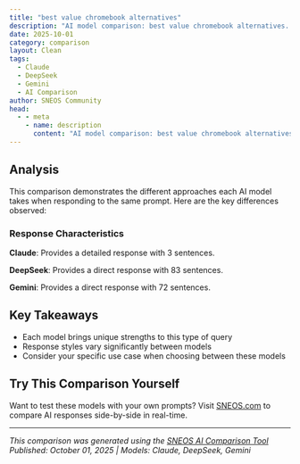 ```yaml
---
title: "best value chromebook alternatives"
description: "AI model comparison: best value chromebook alternatives..."
date: 2025-10-01
category: comparison
layout: Clean
tags:
  - Claude
  - DeepSeek
  - Gemini
  - AI Comparison
author: SNEOS Community
head:
  - - meta
    - name: description
      content: "AI model comparison: best value chromebook alternatives..."
---
```


<ChatComparison
  title="best value chromebook alternatives"
  prompt="best value chromebook alternatives"
  :responses='{
    "Claude": "Here are some excellent Chromebook alternatives that offer great value:\n\n## Windows Laptops\n\n**Acer Aspire 5**\n- ~$400-500\n- AMD Ryzen or Intel processors\n- 8GB RAM, 256GB SSD options\n- Full Windows functionality\n\n**Lenovo IdeaPad 3**\n- ~$350-450\n- Good build quality\n- Decent performance for basic tasks\n- Multiple configuration options\n\n**ASUS VivoBook 15**\n- ~$400-600\n- Solid performance\n- Good keyboard and display\n- Lightweight design\n\n## Refurbished Business Laptops\n\n**ThinkPad E Series or T Series (refurb)**\n- ~$200-400\n- Excellent keyboards\n- Durable build quality\n- Great Linux compatibility\n\n**Dell Latitude series (refurb)**\n- ~$250-450\n- Professional grade\n- Good performance and reliability\n\n## Linux Options\n\n**System76 laptops** (if buying new Linux machines)\n**Purism laptops** (privacy-focused)\n\n## What to consider:\n- **Storage**: Look for SSD over HDD\n- **RAM**: 8GB minimum for smooth multitasking\n- **Processor**: AMD Ryzen 3/5 or Intel i3/i5 for good value\n- **Use case**: Basic tasks vs. programming/creative work\n\nWhat\u0027s your primary use case and budget range? I can give more specific recommendations.",
    "DeepSeek": "Of course! \u0022Best value\u0022 means getting the most for your money, which often leads you away from the Chromebook brand itself and towards excellent alternatives that run different operating systems. These alternatives often provide more power, flexibility, and a better build quality for the same price.\n\nThe core question is: **Do you need the simplicity and cloud-first nature of ChromeOS, or are you open to a more full-featured desktop OS?**\n\nHere are the best value Chromebook alternatives, broken down by category.\n\n---\n\n### 1. The Direct Competitors: Windows Laptops on a Budget\n\nThis is the most common and often the best-value alternative. For the price of a mid-range Chromebook, you can get a Windows laptop that can do everything a Chromebook can *plus* run full desktop applications like Microsoft Office, Adobe apps, and any Windows game or program.\n\n**Best For:** Students, general users, and anyone who needs to run specific Windows software.\n\n**Top Recommendations:**\n\n*   **Acer Aspire 3 or 5:** The modern successor to the classic budget laptop. You can often find models with a modern AMD Ryzen 3/5 or Intel Core i3 processor, 8GB RAM, and a 256GB SSD for under $400. This spec runs circles around any Chromebook at that price.\n    *   **Value Proposition:** Full HD screen, proper storage, and a desktop-class operating system.\n\n*   **Lenovo IdeaPad 3 or 1 (14\u0022):** Known for their reliable keyboards and decent build quality. Look for configurations with an AMD Ryzen CPU and 8GB of RAM.\n    *   **Value Proposition:** Trusted brand, good ergonomics, and often available at deep discounts.\n\n*   **HP Laptop 14 or 15:** Similar to the others, HP offers frequent sales. Their designs are often clean and professional.\n    *   **Value Proposition:** Widely available and frequently on sale, making for great impulse buys.\n\n**Pros:**\n*   Runs full desktop software (MS Office, desktop Photoshop, etc.).\n*   More local storage.\n*   Better connectivity and port options.\n*   Can often be upgraded (RAM/SSD).\n\n**Cons:**\n*   Windows can feel slower on low-end hardware compared to ChromeOS.\n*   Requires more maintenance (updates, antivirus).\n*   Shorter battery life on average than Chromebooks.\n\n---\n\n### 2. The Refurbished \u0026 Renewed Elite\n\nThis is arguably the **highest value-for-money category.** You\u0027re buying a 2-3 year old business-class laptop that was originally $1,000\u002B for under $400.\n\n**Best For:** Anyone who values build quality, a great keyboard, and performance over having a brand-new, low-end device.\n\n**Top Recommendations:**\n\n*   **Dell Latitude 74xx or 54xx Series:** Business laptops built like tanks. You can easily find a refurbished i5, 8GB RAM, 256GB SSD model for $250-$400.\n*   **Lenovo ThinkPad T4xx or L4xx Series:** The legendary keyboard and iconic durability. A refurbished T480 is a classic choice with fantastic upgradeability.\n*   **HP EliteBook 84x or 64x Series:** HP\u0027s premium business line, with excellent build quality and security features.\n\n**Pros:**\n*   Premium materials (aluminum, magnesium) instead of plastic.\n*   Fantastic keyboards and trackpads.\n*   Superior reliability and durability.\n*   Incredible performance for the price.\n\n**Cons:**\n*   Not \u0022new,\u0022 so battery health may be less than 100%.\n*   May have minor cosmetic scratches.\n*   **Crucial:** Always buy from a reputable renewer (like Amazon Renewed, Dell Refurbished, or a highly-rated seller on eBay) that offers a warranty.\n\n---\n\n### 3. The Lightweight \u0026 Long-Lasting: Apple iPad (with Keyboard)\n\nFor users whose computer use is primarily web browsing, media consumption, and light document editing, an iPad can be a fantastic alternative.\n\n**Best For:** Students, casual users, and creative hobbyists who already live in the Apple ecosystem.\n\n**Top Recommendations:**\n\n*   **Standard iPad (10th Gen):** The most straightforward value choice. Pair it with a Logitech Combo Touch keyboard case for a laptop-like experience.\n*   **iPad Air (M1):** When on sale, this offers a massive performance boost and a better screen, making it a more long-term device.\n\n**Pros:**\n*   Unmatched app ecosystem for creativity and entertainment.\n*   Best-in-class touchscreen and stylus support.\n*   Long battery life.\n*   Extremely portable.\n\n**Cons:**\n*   The \u0022laptop\u0022 experience is more expensive (you must buy the keyboard separately).\n*   iPadOS is more limited than a true desktop OS for file management and multitasking.\n*   Not ideal for heavy typing or complex spreadsheets.\n\n---\n\n### 4. The Tinkerer\u0027s Choice: A Linux Laptop\n\nIf you like the simplicity and speed of ChromeOS (which is built on Linux) but want more power and control, a budget laptop running a user-friendly Linux distribution like **Ubuntu** or **Linux Mint** is a great option.\n\n**Best For:** Developers, tech enthusiasts, and privacy-conscious users.\n\n**Top Recommendations:**\n\n*   **Any of the budget Windows laptops listed above.** They are perfect for installing Linux.\n*   **Framework Laptop (Refurbished):** A more expensive but ultra-repairable and upgradeable option that loves Linux.\n*   **Dell XPS 13 (Developer Edition):** Sold with Ubuntu pre-installed, but you can find older models refurbished.\n\n**Pros:**\n*   Free, open-source operating system.\n*   Extremely fast and lightweight on modern hardware.\n*   Highly secure and private.\n*   Vast customization.\n\n**Cons:**\n*   Steeper learning curve.\n*   Potential compatibility issues with some hardware (Wi-Fi/Bluetooth) and proprietary software (like Adobe Suite, MS Office).\n\n---\n\n### Quick Decision Guide\n\n| If your priority is... | Your best alternative is... | Why? |\n| :--- | :--- | :--- |\n| **Running Windows Software** | A **Budget Windows Laptop** (Acer Aspire 3, Lenovo IdeaPad) | Gets you full desktop applications for the same price. |\n| **Build Quality \u0026 Durability** | A **Refurbished Business Laptop** (Dell Latitude, Lenovo ThinkPad) | Unbeatable value: you get a $1000\u002B build for a $300 price. |\n| **Portability \u0026 Media** | An **iPad with a Keyboard** | Superior screen and apps for media consumption and light work. |\n| **Simplicity \u0026 Privacy** | A **Linux Laptop** | A clean, fast, and secure OS without Google\u0027s ecosystem. |\n| **The Absolute Lowest Price** | A **Used/Refurbished Chromebook** | If you\u0027re set on ChromeOS, the best value is buying last year\u0027s model used. |\n\n**Final Verdict:**\n\nFor most people looking for the best overall value, a **refurbished business laptop from a trusted seller is the undisputed champion.** It offers a level of quality, performance, and durability that you simply cannot find in a new Chromebook or budget Windows laptop at the same price point.",
    "Gemini": "Okay, let\u0027s explore some Chromebook alternatives that offer a good value proposition. To give you the most relevant suggestions, it\u0027s helpful to know:\n\n*   **What you primarily use a Chromebook for:** (e.g., browsing, writing, light productivity, media consumption, gaming)\n*   **Your budget:** (e.g., under $300, $300-$500, $500\u002B)\n*   **What features are important to you:** (e.g., long battery life, good screen, powerful processor, large storage, portability, touchscreen, 2-in-1 functionality)\n\nHowever, even without knowing your exact needs, here are some general categories of Chromebook alternatives and some specific examples that often represent good value:\n\n**1. Windows Laptops (Entry-Level/Budget-Friendly):**\n\n*   **Pros:** Wider software compatibility than ChromeOS (can run traditional Windows applications), more versatile overall.\n*   **Cons:** Can be slower and have shorter battery life than similarly priced Chromebooks, potentially more susceptible to viruses.\n*   **Examples:**\n    *   **Lenovo IdeaPad 1:** A very budget-friendly option for basic tasks. Typically has a Celeron or Pentium processor, which is sufficient for light use.\n    *   **HP Stream:**  Another ultra-budget choice, often with a similar configuration to the IdeaPad 1.\n    *   **Acer Aspire 1:** Similar to the Lenovo and HP offerings, focusing on affordability and basic functionality.\n    *    **Gateway Ultra Slim Notebook:** Can be found at Walmart for a very low price.\n\n**Important Note for Windows Laptops in this Category:**  These laptops are often *very* basic. Don\u0027t expect blazing performance or a premium experience. They are suitable for very light tasks like browsing, email, and basic document editing.  Upgrading the RAM (if possible) to 8GB can significantly improve performance.\n\n**2. Used/Refurbished Laptops:**\n\n*   **Pros:**  Can get a much more powerful and feature-rich laptop for the same price as a new, entry-level device. Excellent value if you\u0027re willing to buy used.\n*   **Cons:**  Condition may vary, battery life might be reduced, and warranty coverage might be limited. Requires careful research and buying from a reputable seller.\n*   **Examples:**\n    *   **Business-class laptops (Lenovo ThinkPads, Dell Latitudes, HP EliteBooks):**  These are often available used at very reasonable prices.  They are typically very durable and well-built. Look for models with Intel Core i5 or i7 processors (4th generation or newer).\n    *   **Older MacBooks (Air or Pro):**  Apple products hold their value well, but older models can still be found at affordable prices.  Make sure the operating system is still supported.\n*   **Where to Buy:** Amazon Renewed, eBay (carefully check seller reviews), refurbished laptop retailers, local computer stores.\n\n**3. Tablets with Keyboards:**\n\n*   **Pros:**  Versatile devices that can be used for both productivity and entertainment.  Often very portable.\n*   **Cons:**  The keyboard experience may not be as comfortable as a traditional laptop. Software compatibility can be a limitation, depending on the operating system.\n*   **Examples:**\n    *   **Apple iPad (with keyboard):** The standard iPad with an Apple Smart Keyboard or a third-party keyboard case can be a good option.\n    *   **Samsung Galaxy Tab A series (with keyboard):**  A more affordable Android tablet option.\n    *   **Microsoft Surface Go (with Type Cover):** A smaller, more portable Surface device.\n    *   **Lenovo Tab P11 (with keyboard):** A mid-range Android tablet with good features.\n\n**4. Linux-Based Laptops (DIY Option):**\n\n*   **Pros:**  Lightweight, secure, customizable, and can run on older hardware.  Excellent for developers and tech-savvy users.\n*   **Cons:**  Requires some technical knowledge to set up and maintain.  Software compatibility can be a challenge for some users.\n*   **Examples:**\n    *   **Install Linux on an older laptop:**  This is the most cost-effective approach.  Distributions like Linux Mint, Ubuntu, and Pop!_OS are user-friendly.\n    *   **Pinebook Pro:**  A very affordable Linux laptop.\n    *   **System76 Laptops:**  Pre-built laptops specifically designed for Linux. (Generally pricier, but excellent quality).\n\n**5. Amazon Fire Tablets (with a keyboard case):**\n\n*   **Pros:** Extremely cheap, good for media consumption, and basic tasks.\n*   **Cons:** Limited app selection compared to full Android, performance can be sluggish.\n*   **Note:** Side-loading the Google Play Store can expand app options.\n\n**Important Considerations When Choosing:**\n\n*   **Processor:**  For basic tasks, an Intel Celeron or Pentium processor may be sufficient.  For more demanding tasks, look for an Intel Core i3, i5, or i7 processor (or an AMD Ryzen equivalent).\n*   **RAM:**  8GB of RAM is generally recommended for a smoother experience, especially with Windows. 4GB is often the minimum, but can feel limiting.\n*   **Storage:**  Solid-state drives (SSDs) are much faster than traditional hard drives (HDDs).  Look for an SSD if possible.  128GB is a good starting point.\n*   **Screen:**  A Full HD (1920x1080) screen is generally preferable to a lower resolution.\n*   **Battery Life:**  Consider your needs.  If you need all-day battery life, look for laptops with a larger battery capacity.\n\n**To help me give you more specific recommendations, please tell me:**\n\n*   **What is your primary use case?**\n*   **What is your budget?**\n*   **What size laptop are you looking for?** (e.g., 11-inch, 13-inch, 15-inch)\n*   **Are there any specific features you need?** (e.g., touchscreen, long battery life, specific ports)\n"
  }'
  published-date="16:01"
/>

## Analysis

This comparison demonstrates the different approaches each AI model takes when responding to the same prompt. Here are the key differences observed:

### Response Characteristics

**Claude**: Provides a detailed response with 3 sentences. 

**DeepSeek**: Provides a direct response with 83 sentences. 

**Gemini**: Provides a direct response with 72 sentences. 

## Key Takeaways

- Each model brings unique strengths to this type of query
- Response styles vary significantly between models
- Consider your specific use case when choosing between these models

## Try This Comparison Yourself

Want to test these models with your own prompts? Visit [SNEOS.com](https://sneos.com) to compare AI responses side-by-side in real-time.

---

*This comparison was generated using the [SNEOS AI Comparison Tool](https://sneos.com)*
*Published: October 01, 2025 | Models: Claude, DeepSeek, Gemini*
